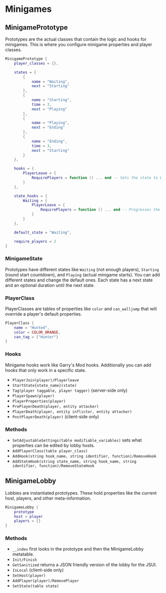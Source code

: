 # Minigames

## MinigamePrototype

Prototypes are the actual classes that contain the logic and hooks for minigames. This is where you configure minigame properties and player classes.

```lua
MinigamePrototype {
	player_classes = {},

	states = {
		{
			name = "Waiting",
			next = "Starting"
		},
		{
			name = "Starting",
			time = 3,
			next = "Playing"
		},
		{
			name = "Playing",
			next = "Ending"
		},
		{
			name = "Ending",
			time = 3,
			next = "Starting"
		}
	},

	hooks = {
		PlayerLeave = {
			RequirePlayers = function () ... end -- Sets the state to Waiting if there's not enough players
		}
	},

	state_hooks = {
		Waiting = {
			PlayerLeave = {
				RequirePlayers = function () ... end -- Progresses the state if there's enough players
			}
		}
	},

	default_state = "Waiting",

	require_players = 2
}
```

### MinigameState

Prototypes have different states like `Waiting` (not enough players), `Starting` (round start countdown), and `Playing` (actual minigame starts). You can add different states and change the default ones. Each state has a next state and an optional duration until the next state.

### PlayerClass

PlayerClasses are tables of properties like `color` and `can_walljump` that will override a player's default properties.

```lua
PlayerClass {
	name = "Hunted",
	color = COLOR_ORANGE,
	can_tag = {"Hunter"}
}
```

### Hooks

Minigame hooks work like Garry's Mod hooks. Additionally you can add hooks that only work in a specific state.

- `PlayerJoin(player)/Playerleave`
- `StartState{state_name}(state)`
- `Tag(player taggable, player tagger)` (server-side only)
- `PlayerSpawn(player)`
- `PlayerProperties(player)`
- `PrePlayerDeath(player, entity attacker)`
- `PlayerDeath(player, entity inflictor, entity attacker)`
- `PostPlayerDeath(player)` (client-side only)

### Methods
- `SetAdjustableSettings(table modifiable_variables)` sets what properties can be edited by lobby hosts.
- `AddPlayerClass(table player_class)`
- `AddHook(string hook_name, string identifier, function)/RemoveHook`
- `AddStateHook(string state_name, string hook_name, string identifier, function)/RemoveStateHook`

## MinigameLobby

Lobbies are instantiated prototypes. These hold properties like the current host, players, and other meta-information.

```lua
MinigameLobby {
	prototype
	host = player
	players = {}
}
```

### Methods
- `__index` first looks in the prototype and then the MinigameLobby metatable.
- `Init/Finish`
- `GetSanitized` returns a JSON friendly version of the lobby for the JSUI.
- `IsLocal` (client-side only)
- `SetHost(player)`
- `AddPlayer(player)/RemovePlayer`
- `SetState(table state)`